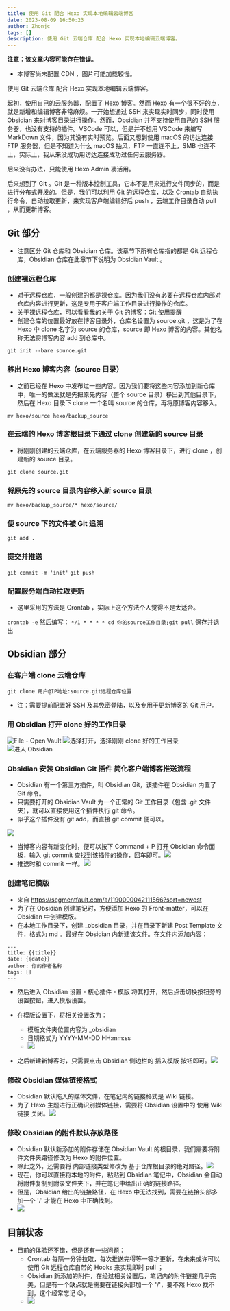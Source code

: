 ```yaml
---
title: 使用 Git 配合 Hexo 实现本地编辑云端博客
date: 2023-08-09 16:50:23
author: Zhonjc
tags: []
description: 使用 Git 云端仓库 配合 Hexo 实现本地编辑云端博客。
---
```


**注意：该文章内容可能存在错误。**

- 本博客尚未配置 CDN ，图片可能加载较慢。

使用 Git 云端仓库 配合 Hexo 实现本地编辑云端博客。

起初，使用自己的云服务器，配置了 Hexo 博客。然而 Hexo 有一个很不好的点，就是新增和编辑博客非常麻烦。一开始想通过 SSH 来实现实时同步，同时使用 Obsidian 来对博客目录进行操作。然而，Obsidian 并不支持使用自己的 SSH 服务器，也没有支持的插件。VSCode 可以，但是并不想用 VSCode 来编写 MarkDown 文件，因为其没有实时预览。后面又想到使用 macOS 的访达连接 FTP 服务器，但是不知道为什么 macOS 抽风，FTP 一直连不上，SMB 也连不上，实际上，我从来没成功用访达连接成功过任何云服务器。

后来没有办法，只能使用 Hexo Admin 凑活用。

后来想到了 Git 。Git 是一种版本控制工具，它本不是用来进行文件同步的，而是进行分布式开发的。但是，我们可以利用 Git 的远程仓库，以及 Crontab 自动执行命令，自动拉取更新，来实现客户端编辑好后 push ，云端工作目录自动 pull ，从而更新博客。

## Git 部分

- 注意区分 Git 仓库和 Obsidian 仓库。该章节下所有仓库指的都是 Git 远程仓库，Obsidian 仓库在此章节下说明为 Obsidian Vault 。
### 创建裸远程仓库

- 对于远程仓库，一般创建的都是裸仓库。因为我们没有必要在远程仓库内部对仓库内容进行更新，这是专用于客户端工作目录进行操作的仓库。
- 关于裸远程仓库，可以看看我的关于 Git 的博客：[Git 使用提醒](/_posts/Git%20使用提醒.md)
- 创建仓库的位置最好放在博客目录外，仓库名设置为 source.git ，这是为了在 Hexo 中 clone 名字为 source 的仓库，source 即 Hexo 博客的内容。其他名称无法将博客内容 add 到仓库中。

`git init --bare source.git`

### 移出 Hexo 博客内容（source 目录）

- 之前已经在 Hexo 中发布过一些内容。因为我们要将这些内容添加到新仓库中，唯一的做法就是先把原先内容（整个 source 目录）移出到其他目录下，然后在 Hexo 目录下 clone 一个名叫 source 的仓库，再将原博客内容移入。

`mv hexo/source hexo/backup_source`

### 在云端的 Hexo 博客根目录下通过 clone 创建新的 source 目录

- 将刚刚创建的云端仓库，在云端服务器的 Hexo 博客目录下，进行 clone ，创建新的 source 目录。

`git clone source.git`

### 将原先的 source 目录内容移入新 source 目录

`mv hexo/backup_source/* hexo/source/`

### 使 source 下的文件被 Git 追溯

`git add .`

### 提交并推送

`git commit -m 'init'`
`git push`

### 配置服务端自动拉取更新

- 这里采用的方法是 Crontab ，实际上这个方法个人觉得不是太适合。

`crontab -e`
然后编写：
`*/1 * * * * cd 你的source工作目录;git pull`
保存并退出

## Obsidian 部分

### 在客户端 clone 云端仓库

`git clone 用户@IP地址:source.git远程仓库位置`

- 注：需要提前配置好 SSH 及其免密登陆，以及专用于更新博客的 Git 用户。

### 用 Obsidian 打开 clone 好的工作目录

![ File - Open Vault ](/images/截屏2023-08-09%2017.05.27.png)
![选择打开，选择刚刚 clone 好的工作目录](/images/截屏2023-08-09%2017.05.49.png)
![进入 Obsidian](/images/截屏2023-08-09%2017.07.28.png)


### Obsidian 安装 Obsidian Git 插件 简化客户端博客推送流程

- Obsidian 有一个第三方插件，叫 Obsidian Git，该插件在 Obsidian 内置了 Git 命令。
- 只需要打开的 Obsidian Vault 为一个正常的 Git 工作目录（包含 .git 文件夹），就可以直接使用这个插件执行 git 命令。
- 似乎这个插件没有 git add，而直接 git commit 便可以。

![](/images/截屏2023-08-09%2017.15.26.png)

- 当博客内容有新变化时，便可以按下 Command + P 打开 Obsidian 命令面板，输入 git commit 查找到该插件的操作，回车即可。![](/images/截屏2023-08-09%2017.16.42.png)
- 推送时和 commit 一样。![](/images/截屏2023-08-09%2017.17.49.png)

### 创建笔记模版

- 来自 https://segmentfault.com/a/1190000042111566?sort=newest
- 为了在 Obsidian 创建笔记时，方便添加 Hexo 的 Front-matter，可以在 Obsidian 中创建模版。
- 在本地工作目录下，创建 \_obsidian 目录，并在目录下新建 Post Template 文件，格式为 md 。最好在 Obsidian 内新建该文件。在文件内添加内容：
```
---
title: {{title}}
date: {{date}}
author: 你的作者名称
tags: []
---
```
- 然后进入 Obsidian 设置 - 核心插件 - 模版 将其打开，然后点击切换按钮旁的设置按钮，进入模版设置。
- 在模版设置下，将相关设置改为：
	- 模版文件夹位置内容为 \_obsidian
	- 日期格式为 YYYY-MM-DD HH:mm:ss
	- ![](/images/截屏2023-08-09%2017.25.14.png)

- 之后新建新博客时，只需要点击 Obsidian 侧边栏的 插入模版 按钮即可。![](/images/截屏2023-08-09%2017.27.16.png)

### 修改 Obsidian 媒体链接格式

- Obsidian 默认拖入的媒体文件，在笔记内的链接格式是 Wiki 链接。
- 为了 Hexo 主题进行正确识别媒体链接，需要将 Obsidian 设置中的 使用 Wiki 链接 关闭。![](/images/截屏2023-08-09%2017.38.16.png)

### 修改 Obsidian 的附件默认存放路径

- Obsidian 默认新添加的附件存储在 Obsidian Vault 的根目录，我们需要将附件文件夹路径修改为 Hexo 的附件位置。
- 除此之外，还需要将 内部链接类型修改为 基于仓库根目录的绝对路径。![](/images/截屏2023-08-09%2017.38.16.png)
- 现在，你可以直接将本地的附件，粘贴到 Obsidian 笔记中，Obsidian 会自动将附件复制到附录文件夹下，并在笔记中给出正确的链接路径。
- 但是，Obsidian 给出的链接路径，在 Hexo 中无法找到，需要在链接头部多加一个 '/' 才能在 Hexo 中正确找到。
- ![](/images/截屏2023-08-09%2017.51.13.png)


## 目前状态

- 目前的体验还不错，但是还有一些问题：
	- Crontab 每隔一分钟拉取，每次推送完得等一等才更新，在未来或许可以使用 Git 远程仓库自带的 Hooks 来实现即时 pull ；
	- Obsidian 新添加的附件，在经过相关设置后，笔记内的附件链接几乎完美，但是有一个缺点就是需要在链接头部加一个 '/'，要不然 Hexo 找不到，这个经常忘记 😓。
	-  ![](/images/截屏2023-08-09%2017.53.34.png)